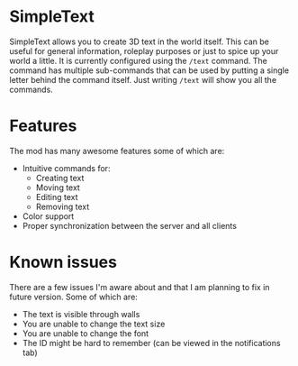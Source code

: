 # SimpleText

SimpleText allows you to create 3D text in the world itself. This can be useful for general information, roleplay purposes or just to spice up your world a little. It is currently configured using the `/text` command. The command has multiple sub-commands that can be used by putting a single letter behind the command itself. Just writing `/text` will show you all the commands.

# Features
The mod has many awesome features some of which are:
* Intuitive commands for:
  * Creating text
  * Moving text
  * Editing text
  * Removing text
* Color support
* Proper synchronization between the server and all clients

# Known issues
There are a few issues I'm aware about and that I am planning to fix in future version. Some of which are:
* The text is visible through walls
* You are unable to change the text size
* You are unable to change the font
* The ID might be hard to remember (can be viewed in the notifications tab)
